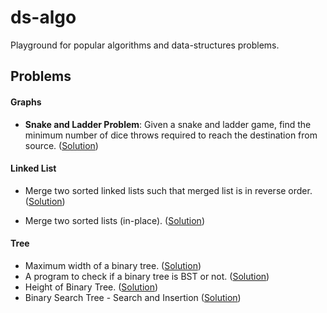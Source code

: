# ds-algo
Playground for popular algorithms and data-structures problems.

## Problems

#### Graphs

* **Snake and Ladder Problem**: Given a snake and ladder game, find the minimum number of dice throws required to reach the destination from source. ([Solution](https://github.com/manoj2411/ds-algo/blob/master/Graphs/snake_ladder.rb))


#### Linked List

* Merge two sorted linked lists such that merged list is in reverse order. ([Solution](https://github.com/manoj2411/ds-algo/blob/master/Linklist/merge_reverse.rb))

* Merge two sorted lists (in-place). ([Solution](https://github.com/manoj2411/ds-algo/blob/master/Linklist/merge_in_place_iterative.rb))


#### Tree

* Maximum width of a binary tree. ([Solution](https://github.com/manoj2411/ds-algo/blob/master/Tree/max_width_of_tree.rb))
* A program to check if a binary tree is BST or not. ([Solution](https://github.com/manoj2411/ds-algo/blob/master/Tree/is_bst.rb))
* Height of Binary Tree. ([Solution](https://github.com/manoj2411/ds-algo/blob/master/Tree/height_recursive.rb))
* Binary Search Tree - Search and Insertion ([Solution](https://github.com/manoj2411/ds-algo/blob/master/Tree/bst_insert_and_search.rb))

